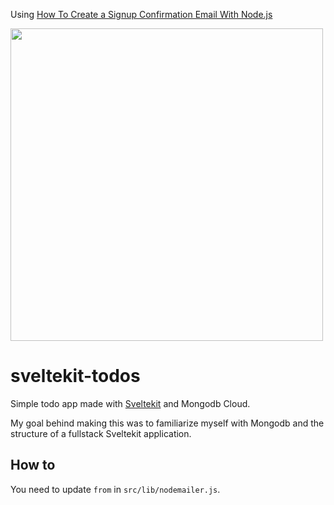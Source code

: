 
Using [How To Create a Signup Confirmation Email With Node.js](https://betterprogramming.pub/how-to-create-a-signup-confirmation-email-with-node-js-c2fea602872a)


<img src="https://user-images.githubusercontent.com/34758569/144775408-a464bc61-f75d-4475-b355-20f2fecaeea9.png" width=500>


# sveltekit-todos

Simple todo app made with [Sveltekit](https://kit.svelte.dev/) and Mongodb Cloud. 

My goal behind making this was to familiarize myself with Mongodb and the structure of a fullstack Sveltekit application.

## How to 

You need to update `from` in `src/lib/nodemailer.js`.
